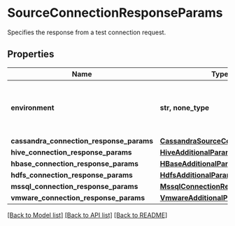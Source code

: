 # SourceConnectionResponseParams

Specifies the response from a test connection request.

## Properties
Name | Type | Description | Notes
------------ | ------------- | ------------- | -------------
**environment** | **str, none_type** | Specifies the environment type of the Protection Source. | 
**cassandra_connection_response_params** | [**CassandraSourceConfigParams**](CassandraSourceConfigParams.md) |  | [optional] 
**hive_connection_response_params** | [**HiveAdditionalParams**](HiveAdditionalParams.md) |  | [optional] 
**hbase_connection_response_params** | [**HBaseAdditionalParams**](HBaseAdditionalParams.md) |  | [optional] 
**hdfs_connection_response_params** | [**HdfsAdditionalParams**](HdfsAdditionalParams.md) |  | [optional] 
**mssql_connection_response_params** | [**MssqlConnectionResponseParams**](MssqlConnectionResponseParams.md) |  | [optional] 
**vmware_connection_response_params** | [**VmwareAdditionalParams**](VmwareAdditionalParams.md) |  | [optional] 

[[Back to Model list]](../README.md#documentation-for-models) [[Back to API list]](../README.md#documentation-for-api-endpoints) [[Back to README]](../README.md)


